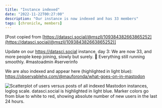 ```yaml
---
title: "Instance indexed"
date: "2022-11-22T00:27:00"
description: "Our instance is now indexed and has 33 members"
tags: [chronicle, members]
---
```


[Post copied from [https://datasci.social/@mszll/109384382663865252](https://datasci.social/@mszll/109384382663865252)]

Update on our https://datasci.social instance, day 3: We are now 33, and more people keep joining, slowly but surely. 🐌 Everything still running smoothly. #mastoadmin #serverinfo

We are also indexed and appear here (highlighted in light blue): https://observablehq.com/@mauforonda/what-goes-on-in-mastodon

![Scatterplot of users versus posts of all indexed Mastodon instances, loglog scale. datasci.social is highlighted in light blue. Marker colors go from blue to white to red, showing absolute number of new users in the last 24 hours.](https://datascisocial.github.io/blog/images/5ee523d417cb4cf7.png "Scatterplot of users versus posts of all indexed Mastodon instances, loglog scale. datasci.social is highlighted in light blue. Marker colors go from blue to white to red, showing absolute number of new users in the last 24 hours.")